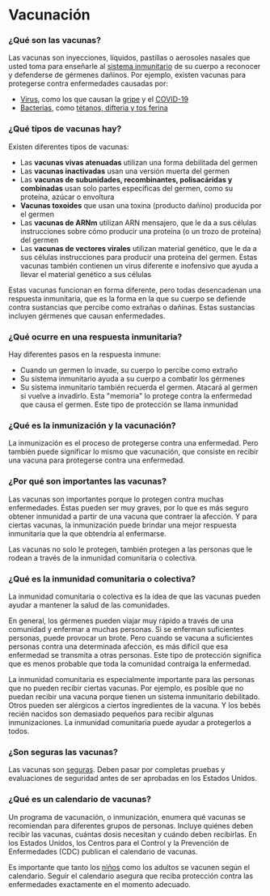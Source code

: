 Vacunación
==========


### ¿Qué son las vacunas?


Las vacunas son inyecciones, líquidos, pastillas o aerosoles nasales que usted toma para enseñarle al [sistema inmunitario](https://medlineplus.gov/spanish/immunesystemanddisorders.html) de su cuerpo a reconocer y defenderse de gérmenes dañinos. Por ejemplo, existen vacunas para protegerse contra enfermedades causadas por:


* [Virus](https://medlineplus.gov/spanish/viralinfections.html), como los que causan la [gripe](https://medlineplus.gov/spanish/flushot.html) y el [COVID-19](https://medlineplus.gov/spanish/covid19coronavirusdisease2019.html)
* [Bacterias](https://medlineplus.gov/spanish/bacterialinfections.html), como [tétanos, difteria y tos ferina](https://medlineplus.gov/spanish/tetanusdiphtheriaandpertussisvaccines.html)


### ¿Qué tipos de vacunas hay?


Existen diferentes tipos de vacunas:


* Las **vacunas vivas atenuadas** utilizan una forma debilitada del germen
* Las **vacunas inactivadas** usan una versión muerta del germen
* Las **vacunas de subunidades, recombinantes, polisacáridas y combinadas** usan solo partes específicas del germen, como su proteína, azúcar o envoltura
* **Vacunas toxoides** que usan una toxina (producto dañino) producida por el germen
* Las **vacunas de ARNm** utilizan ARN mensajero, que le da a sus células instrucciones sobre cómo producir una proteína (o un trozo de proteína) del germen
* Las **vacunas de vectores virales** utilizan material genético, que le da a sus células instrucciones para producir una proteína del germen. Estas vacunas también contienen un virus diferente e inofensivo que ayuda a llevar el material genético a sus células


Estas vacunas funcionan en forma diferente, pero todas desencadenan una respuesta inmunitaria, que es la forma en la que su cuerpo se defiende contra sustancias que percibe como extrañas o dañinas. Estas sustancias incluyen gérmenes que causan enfermedades.


### ¿Qué ocurre en una respuesta inmunitaria?


Hay diferentes pasos en la respuesta inmune:


* Cuando un germen lo invade, su cuerpo lo percibe como extraño
* Su sistema inmunitario ayuda a su cuerpo a combatir los gérmenes
* Su sistema inmunitario también recuerda el germen. Atacará al germen si vuelve a invadirlo. Esta "memoria" lo protege contra la enfermedad que causa el germen. Este tipo de protección se llama inmunidad


### ¿Qué es la inmunización y la vacunación?


La inmunización es el proceso de protegerse contra una enfermedad. Pero también puede significar lo mismo que vacunación, que consiste en recibir una vacuna para protegerse contra una enfermedad.


### ¿Por qué son importantes las vacunas?


Las vacunas son importantes porque lo protegen contra muchas enfermedades. Éstas pueden ser muy graves, por lo que es más seguro obtener inmunidad a partir de una vacuna que contraer la afección. Y para ciertas vacunas, la inmunización puede brindar una mejor respuesta inmunitaria que la que obtendría al enfermarse.


Las vacunas no solo le protegen, también protegen a las personas que le rodean a través de la inmunidad comunitaria o colectiva.


### ¿Qué es la inmunidad comunitaria o colectiva?


La inmunidad comunitaria o colectiva es la idea de que las vacunas pueden ayudar a mantener la salud de las comunidades.


En general, los gérmenes pueden viajar muy rápido a través de una comunidad y enfermar a muchas personas. Si se enferman suficientes personas, puede provocar un brote. Pero cuando se vacuna a suficientes personas contra una determinada afección, es más difícil que esa enfermedad se transmita a otras personas. Este tipo de protección significa que es menos probable que toda la comunidad contraiga la enfermedad.


La inmunidad comunitaria es especialmente importante para las personas que no pueden recibir ciertas vacunas. Por ejemplo, es posible que no puedan recibir una vacuna porque tienen un sistema inmunitario debilitado. Otros pueden ser alérgicos a ciertos ingredientes de la vacuna. Y los bebés recién nacidos son demasiado pequeños para recibir algunas inmunizaciones. La inmunidad comunitaria puede ayudar a protegerlos a todos.


### ¿Son seguras las vacunas?


Las vacunas son [seguras](https://medlineplus.gov/spanish/vaccinesafety.html). Deben pasar por completas pruebas y evaluaciones de seguridad antes de ser aprobadas en los Estados Unidos.


### ¿Qué es un calendario de vacunas?


Un programa de vacunación, o inmunización, enumera qué vacunas se recomiendan para diferentes grupos de personas. Incluye quiénes deben recibir las vacunas, cuántas dosis necesitan y cuándo deben recibirlas. En los Estados Unidos, los Centros para el Control y la Prevención de Enfermedades (CDC) publican el calendario de vacunas.


Es importante que tanto los [niños](https://medlineplus.gov/spanish/childhoodvaccines.html) como los adultos se vacunen según el calendario. Seguir el calendario asegura que reciba protección contra las enfermedades exactamente en el momento adecuado.

